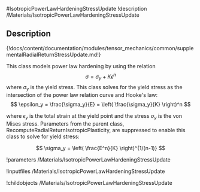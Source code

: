 #IsotropicPowerLawHardeningStressUpdate
!description /Materials/IsotropicPowerLawHardeningStressUpdate


## Description
{!docs/content/documentation/modules/tensor_mechanics/common/supplementalRadialReturnStressUpdate.md!}

This class models power law hardening by using the relation
$$
\sigma = \sigma_y + K \epsilon^n
$$
where $\sigma_y$ is the yield stress. This class solves for the yield stress as the intersection of the power law relation curve and Hooke's law:
$$
\epsilon_y = \frac{\sigma_y}{E} = \left( \frac{\sigma_y}{K} \right)^n
$$

where $\epsilon_y$ is the total strain at the yield point and the stress $\sigma_y$ is the von Mises stress. Parameters from the parent class, RecomputeRadialReturnIsotropicPlasticity, are suppressed to enable this class to solve for yield stress:

$$
\sigma_y = \left( \frac{E^n}{K} \right)^{1/(n-1)}
$$

!parameters /Materials/IsotropicPowerLawHardeningStressUpdate

!inputfiles /Materials/IsotropicPowerLawHardeningStressUpdate

!childobjects /Materials/IsotropicPowerLawHardeningStressUpdate
